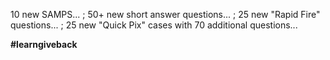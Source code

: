 

10 new SAMPS... ;
50+ new short answer questions... ;
25 new "Rapid Fire" questions... ;
25 new "Quick Pix" cases with 70 additional questions...

**#learngiveback**

&nbsp;